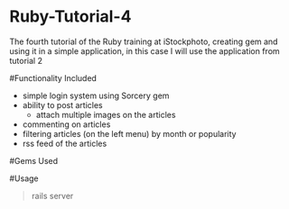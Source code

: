 Ruby-Tutorial-4
===============

The fourth tutorial of the Ruby training at iStockphoto, creating gem and using it
in a simple application, in this case I will use the application from tutorial 2

#Functionality Included
* simple login system using Sorcery gem
* ability to post articles
    * attach multiple images on the articles
* commenting on articles
* filtering articles (on the left menu) by month or popularity
* rss feed of the articles

#Gems Used

#Usage
> rails server
